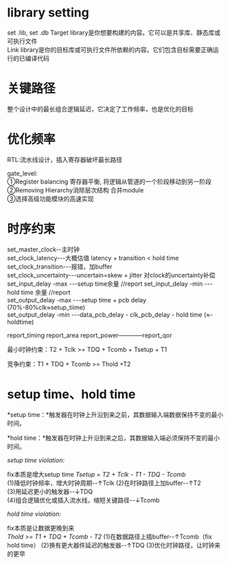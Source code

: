 # library setting
set .lib, set .db
Target library是你想要构建的内容。它可以是共享库、静态库或可执行文件   
Link library是你的目标库或可执行文件所依赖的内容。它们包含目标需要正确运行的已编译代码  

# 关键路径
整个设计中的最长组合逻辑延迟，它决定了工作频率，也是优化的目标  

# 优化频率
RTL:流水线设计，插入寄存器破坏最长路径  

gate_level:  
①Register balancing 寄存器平衡, 将逻辑从管道的一个阶段移动到另一阶段  
②Removing Hierarchy消除层次结构 合并module  
③选择高级功能模块的高速实现

# 时序约束
set_master_clock--主时钟  
set_clock_latency---大概估值  latency + transition < hold time
set_clock_transition---报错，加buffer    
set_clock_uncertainty---uncertain=skew + jitter 对clock的uncertainty补偿  
set_input_delay -max ---setup time余量  //report 
set_input_delay -min ---hold time 余量  //report  
set_output_delay -max ---setup time + pcb delay (70%-80%clk≈setup_tiime)  
set_output_delay -min ---data_pcb_delay - clk_pcb_delay - hold time  (≈-holdtime)  

report_timing  report_area  report_power————report_qor  

最小时钟约束：T2 + Tclk >= TDQ + Tcomb + Tsetup +  T1

竞争约束：T1 + TDQ + Tcomb >= Thold +T2

# setup time、hold time
*setup time：*触发器在时钟上升沿到来之前，其数据输入端数据保持不变的最小时间。

*hold time：*触发器在时钟上升沿到来之后，其数据输入端必须保持不变的最小时间。

*setup time violation:*

fix本质是增大setup time
*Tsetup = T2 + Tclk - T1 - TDQ - Tcomb*  
(1)降低时钟频率，增大时钟周期--↑Tclk
(2)在时钟路径上加buffer--↑T2  
(3)用延迟更小的触发器--↓TDQ  
(4)组合逻辑优化或插入流水线，缩短关键路径--↓Tcomb

*hold time violation:*

fix本质是让数据更晚到来  
*Thold >= T1 + TDQ + Tcomb - T2*
(1)在数据路径上插buffer--↑Tcomb（fix hold time）
(2)换有更大器件延迟的触发器--↑TDQ
(3)优化时钟路径，让时钟来的更早
